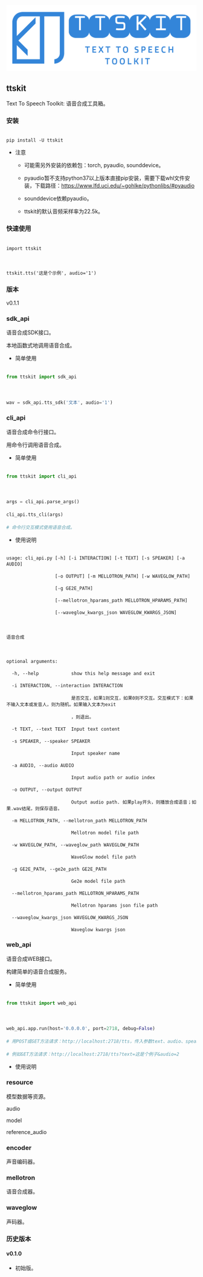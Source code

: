 

![ttskit](ttskit.png "ttskit")



## ttskit

Text To Speech Toolkit: 语音合成工具箱。



### 安装



```

pip install -U ttskit

```



- 注意

    * 可能需另外安装的依赖包：torch, pyaudio, sounddevice。

    * pyaudio暂不支持python37以上版本直接pip安装，需要下载whl文件安装，下载路径：https://www.lfd.uci.edu/~gohlke/pythonlibs/#pyaudio

    * sounddevice依赖pyaudio。

    * ttskit的默认音频采样率为22.5k。



### 快速使用

```

import ttskit



ttskit.tts('这是个示例', audio='1')

```



### 版本

v0.1.1



### sdk_api

语音合成SDK接口。

本地函数式地调用语音合成。



+ 简单使用

```python

from ttskit import sdk_api



wav = sdk_api.tts_sdk('文本', audio='1')

```



### cli_api

语音合成命令行接口。

用命令行调用语音合成。



+ 简单使用

```python

from ttskit import cli_api



args = cli_api.parse_args()

cli_api.tts_cli(args)

# 命令行交互模式使用语音合成。

```



+ 使用说明

```

usage: cli_api.py [-h] [-i INTERACTION] [-t TEXT] [-s SPEAKER] [-a AUDIO]

                  [-o OUTPUT] [-m MELLOTRON_PATH] [-w WAVEGLOW_PATH]

                  [-g GE2E_PATH]

                  [--mellotron_hparams_path MELLOTRON_HPARAMS_PATH]

                  [--waveglow_kwargs_json WAVEGLOW_KWARGS_JSON]



语音合成



optional arguments:

  -h, --help            show this help message and exit

  -i INTERACTION, --interaction INTERACTION

                        是否交互，如果1则交互，如果0则不交互。交互模式下：如果不输入文本或发音人，则为随机。如果输入文本为exit

                        ，则退出。

  -t TEXT, --text TEXT  Input text content

  -s SPEAKER, --speaker SPEAKER

                        Input speaker name

  -a AUDIO, --audio AUDIO

                        Input audio path or audio index

  -o OUTPUT, --output OUTPUT

                        Output audio path. 如果play开头，则播放合成语音；如果.wav结尾，则保存语音。

  -m MELLOTRON_PATH, --mellotron_path MELLOTRON_PATH

                        Mellotron model file path

  -w WAVEGLOW_PATH, --waveglow_path WAVEGLOW_PATH

                        WaveGlow model file path

  -g GE2E_PATH, --ge2e_path GE2E_PATH

                        Ge2e model file path

  --mellotron_hparams_path MELLOTRON_HPARAMS_PATH

                        Mellotron hparams json file path

  --waveglow_kwargs_json WAVEGLOW_KWARGS_JSON

                        Waveglow kwargs json

```





### web_api

语音合成WEB接口。

构建简单的语音合成服务。



+ 简单使用

```python

from ttskit import web_api



web_api.app.run(host='0.0.0.0', port=2718, debug=False)

# 用POST或GET方法请求：http://localhost:2718/tts，传入参数text、audio、speaker。

# 例如GET方法请求：http://localhost:2718/tts?text=这是个例子&audio=2

```



+ 使用说明



### resource

模型数据等资源。

audio

model

reference_audio


### encoder

声音编码器。



### mellotron

语音合成器。



### waveglow

声码器。



### 历史版本



#### v0.1.0

- 初始版。


